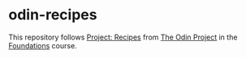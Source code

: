 # odin-recipes

This repository follows [Project: Recipes](https://www.theodinproject.com/lessons/foundations-recipes) from [The Odin Project](https://www.theodinproject.com/) in the [Foundations](https://www.theodinproject.com/paths/foundations/courses/foundations) course.